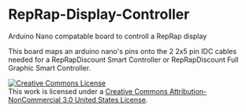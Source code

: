 # RepRap-Display-Controller
Arduino Nano compatable board to controll a RepRap display

This board maps an arduino nano's pins onto the 2 2x5 pin IDC cables needed for a RepRapDiscount Smart Controller or RepRapDiscount Full Graphic Smart Controller.

<a rel="license" href="http://creativecommons.org/licenses/by-nc/3.0/us/"><img alt="Creative Commons License" style="border-width:0" src="https://i.creativecommons.org/l/by-nc/3.0/us/88x31.png" /></a><br />This work is licensed under a <a rel="license" href="http://creativecommons.org/licenses/by-nc/3.0/us/">Creative Commons Attribution-NonCommercial 3.0 United States License</a>.
